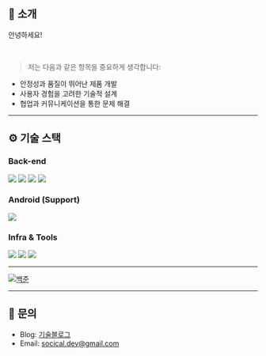 ## 📝 소개
안녕하세요!

<br />

> 저는 다음과 같은 항목을 중요하게 생각합니다:
- 안정성과 품질이 뛰어난 제품 개발
- 사용자 경험을 고려한 기술적 설계
- 협업과 커뮤니케이션을 통한 문제 해결

---

## ⚙ 기술 스택

### Back-end
<div>
<img src="https://img.shields.io/badge/-Python-3776AB?style=flat&logo=Python&logoColor=white"/>
<img src="https://img.shields.io/badge/-Flask-000000?style=flat&logo=Flask&logoColor=white"/>
<img src="https://img.shields.io/badge/-Django-092E20?style=flat&logo=Django&logoColor=white"/>
<img src="https://img.shields.io/badge/-Fastapi-009688?style=flat&logo=Fastapi&logoColor=white"/>
</div>

### Android (Support)
<div>
<img src="https://img.shields.io/badge/-Kotlin-7F52FF?style=flat&logo=Kotlin&logoColor=white"/>
</div>

### Infra & Tools
<div>
<img src="https://img.shields.io/badge/-Figma-F24E1E?style=flat&logo=Figma&logoColor=white"/>
<img src="https://img.shields.io/badge/-Slack-4A154B?style=flat&logoSlack&logoColor=white"/>
<img src="https://img.shields.io/badge/-Notion-000000?style=flat&logo=Notion&logoColor=white"/>
</div>

---

[![백준](http://mazassumnida.wtf/api/v2/generate_badge?boj=socical)](https://solved.ac/socical/)

---
<!-- 
## 🤔 기술적 이슈와 해결 과정
1. **Python API 성능 최적화**  
   - 문제: 비효율적인 데이터 처리로 인해 API 응답 속도가 느려짐  
   - 해결: Query 최적화와 캐싱을 적용해 응답 속도 50% 향상  

2. **AWS 배포 시 네트워크 구성 문제**  
   - 문제: EC2와 S3 간의 네트워크 설정 오류  
   - 해결: VPC 설정을 재구성해 안정적인 네트워크 통신 구축  

---
-->

## 💬 문의
- Blog: [기술블로그](https://velog.io/@socical/posts)
- Email: [socical.dev@gmail.com](mailto:socical.dev@gmail.com)
